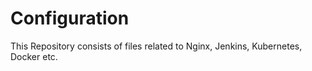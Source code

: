 # Configuration
This Repository consists of files related to Nginx, Jenkins, Kubernetes, Docker etc.
